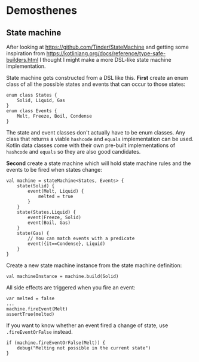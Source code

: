 # Demosthenes

## State machine

After looking at
https://github.com/Tinder/StateMachine and getting some inspiration from 
https://kotlinlang.org/docs/reference/type-safe-builders.html I thought I might make a more 
DSL-like state machine implementation.

State machine gets constructed from a DSL like this. 
__First__ create an enum class of all the possible states and events
that can occur to those states:

    enum class States {
        Solid, Liquid, Gas
    }
    enum class Events {
        Melt, Freeze, Boil, Condense
    }
    
The state and event classes don't actually have to be enum classes.
Any class that returns a viable `hashcode`
and `equals` implementation can be used. Kotlin data classes come with their own
pre-built implementations of `hashcode` and `equals` so they are also good candidates. 

__Second__ create a state machine which will hold state machine rules 
and the events to be fired when states change:

    val machine = stateMachine<States, Events> {
        state(Solid) {
            event(Melt, Liquid) {
                melted = true
            }
        }
        state(States.Liquid) {
            event(Freeze, Solid)
            event(Boil, Gas)
        }
        state(Gas) {
            // You can match events with a predicate
            event({it==Condense}, Liquid)
        }
    }

Create a new state machine instance from the state machine definition:

    val machineInstance = machine.build(Solid)

All side effects are triggered when you fire an event:

    var melted = false
    ...
    machine.fireEvent(Melt)
    assertTrue(melted)

If you want to know whether an event fired a change of state, use `.fireEventOrFalse` instead.

    if (machine.fireEventOrFalse(Melt)) {
        debug("Melting not possible in the current state")
    }